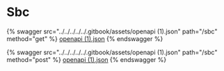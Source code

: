 # Sbc

{% swagger src="../../../../../.gitbook/assets/openapi (1).json" path="/sbc" method="get" %}
[openapi (1).json](<../../../../../.gitbook/assets/openapi (1).json>)
{% endswagger %}

{% swagger src="../../../../../.gitbook/assets/openapi (1).json" path="/sbc" method="post" %}
[openapi (1).json](<../../../../../.gitbook/assets/openapi (1).json>)
{% endswagger %}
